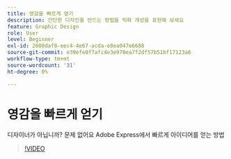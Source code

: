```yaml
---
title: 영감을 빠르게 얻기
description: 간단한 디자인을 만드는 방법을 익혀 개성을 표현해 보세요
feature: Graphic Design
role: User
level: Beginner
exl-id: 2608daf8-eec4-4e67-acda-e0ea047e6688
source-git-commit: e39efe0f7afc4e3e970ea7f2df57b51bf17123a6
workflow-type: tm+mt
source-wordcount: '31'
ht-degree: 0%

---
```


# 영감을 빠르게 얻기

디자이너가 아닙니까? 문제 없어요 Adobe Express에서 빠르게 아이디어를 얻는 방법

>[!VIDEO](https://video.tv.adobe.com/v/3420207?quality=12&learn=on&hidetitle=true)
